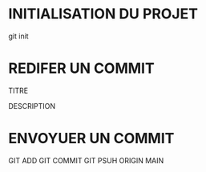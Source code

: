 # INITIALISATION DU PROJET 

git init 

# REDIFER UN COMMIT 

TITRE 

DESCRIPTION

# ENVOYUER UN COMMIT

GIT ADD
GIT COMMIT
GIT PSUH ORIGIN MAIN